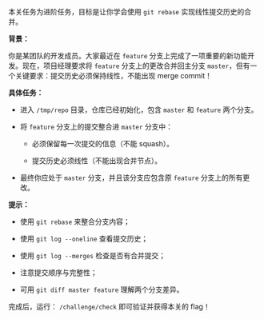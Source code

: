 本关任务为进阶任务，目标是让你学会使用 `git rebase` 实现线性提交历史的合并。

**背景：**

你是某团队的开发成员。大家最近在 `feature` 分支上完成了一项重要的新功能开发。现在，项目经理要求将 `feature` 分支上的更改合并回主分支 `master`，但有一个关键要求：提交历史必须保持线性，不能出现 merge commit！

**具体任务：**

* 进入 `/tmp/repo` 目录，仓库已经初始化，包含 `master` 和 `feature` 两个分支。

* 将 `feature` 分支上的提交整合进 `master` 分支中：

  * 必须保留每一次提交的信息（不能 squash）。

  * 提交历史必须线性（不能出现合并节点）。

* 最终你应处于 `master` 分支，并且该分支应包含原 `feature` 分支上的所有更改。

**提示：**

* 使用 `git rebase` 来整合分支内容；

* 使用 `git log --oneline` 查看提交历史；

* 使用 `git log --merges` 检查是否有合并提交；

* 注意提交顺序与完整性；

* 可用 `git diff master feature` 理解两个分支差异。

完成后，运行： `/challenge/check` 即可验证并获得本关的 flag！


